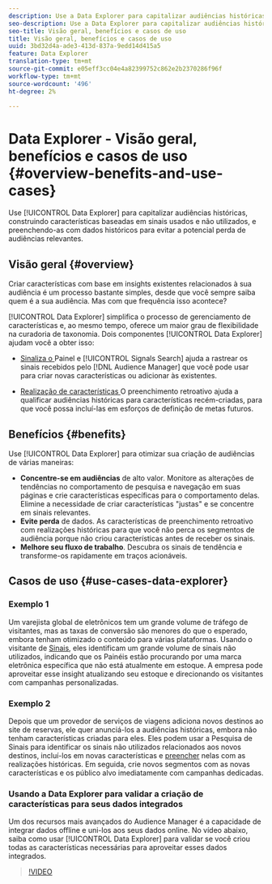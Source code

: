 ```yaml
---
description: Use a Data Explorer para capitalizar audiências históricas construindo características com base em sinais usados e não utilizados e preenchendo-as retroativamente com dados históricos para evitar a perda potencial de audiências relevantes.
seo-description: Use a Data Explorer para capitalizar audiências históricas construindo características com base em sinais usados e não utilizados e preenchendo-as retroativamente com dados históricos para evitar a perda potencial de audiências relevantes.
seo-title: Visão geral, benefícios e casos de uso
title: Visão geral, benefícios e casos de uso
uuid: 3bd32d4a-ade3-413d-837a-9edd14d415a5
feature: Data Explorer
translation-type: tm+mt
source-git-commit: e05eff3cc04e4a82399752c862e2b2370286f96f
workflow-type: tm+mt
source-wordcount: '496'
ht-degree: 2%

---
```



# Data Explorer - Visão geral, benefícios e casos de uso {#overview-benefits-and-use-cases}

Use [!UICONTROL Data Explorer] para capitalizar audiências históricas, construindo características baseadas em sinais usados e não utilizados, e preenchendo-as com dados históricos para evitar a potencial perda de audiências relevantes.

## Visão geral {#overview}

Criar características com base em insights existentes relacionados à sua audiência é um processo bastante simples, desde que você sempre saiba quem é a sua audiência. Mas com que frequência isso acontece?

[!UICONTROL Data Explorer] simplifica o processo de gerenciamento de características e, ao mesmo tempo, oferece um maior grau de flexibilidade na curadoria de taxonomia. Dois componentes [!UICONTROL Data Explorer] ajudam você a obter isso:

* [Sinaliza o ](../../features/data-explorer/data-explorer-signals-dashboard.md) Painel e  [!UICONTROL Signals Search] ajuda a rastrear os sinais recebidos pelo  [!DNL Audience Manager] que você pode usar para criar novas características ou adicionar às existentes.

* [Realização de características ](../../features/data-explorer/data-explorer-trait-backfill.md) O preenchimento retroativo ajuda a qualificar audiências históricas para características recém-criadas, para que você possa incluí-las em esforços de definição de metas futuros.

## Benefícios {#benefits}

Use [!UICONTROL Data Explorer] para otimizar sua criação de audiências de várias maneiras:

* **Concentre-se em audiências** de alto valor. Monitore as alterações de tendências no comportamento de pesquisa e navegação em suas páginas e crie características específicas para o comportamento delas. Elimine a necessidade de criar características &quot;justas&quot; e se concentre em sinais relevantes.
* **Evite perda** de dados. As características de preenchimento retroativo com realizações históricas para que você não perca os segmentos de audiência porque não criou características antes de receber os sinais.
* **Melhore seu fluxo de trabalho**. Descubra os sinais de tendência e transforme-os rapidamente em traços acionáveis.

## Casos de uso {#use-cases-data-explorer}

### Exemplo 1

Um varejista global de eletrônicos tem um grande volume de tráfego de visitantes, mas as taxas de conversão são menores do que o esperado, embora tenham otimizado o conteúdo para várias plataformas. Usando o visitante de [Sinais](../../features/data-explorer/data-explorer-signals-dashboard.md), eles identificam um grande volume de sinais não utilizados, indicando que os Painéis estão procurando por uma marca eletrônica específica que não está atualmente em estoque. A empresa pode aproveitar esse insight atualizando seu estoque e direcionando os visitantes com campanhas personalizadas.

### Exemplo 2

Depois que um provedor de serviços de viagens adiciona novos destinos ao site de reservas, ele quer anunciá-los a audiências históricas, embora não tenham características criadas para eles. Eles podem usar a Pesquisa de Sinais para identificar os sinais não utilizados relacionados aos novos destinos, incluí-los em novas características e [preencher](../../features/data-explorer/data-explorer-trait-backfill.md) nelas com as realizações históricas. Em seguida, crie novos segmentos com as novas características e os público alvo imediatamente com campanhas dedicadas.

### Usando a Data Explorer para validar a criação de características para seus dados integrados

Um dos recursos mais avançados do Audience Manager é a capacidade de integrar dados offline e uni-los aos seus dados online. No vídeo abaixo, saiba como usar [!UICONTROL Data Explorer] para validar se você criou todas as características necessárias para aproveitar esses dados integrados.

>[!VIDEO](https://video.tv.adobe.com/v/25149/)